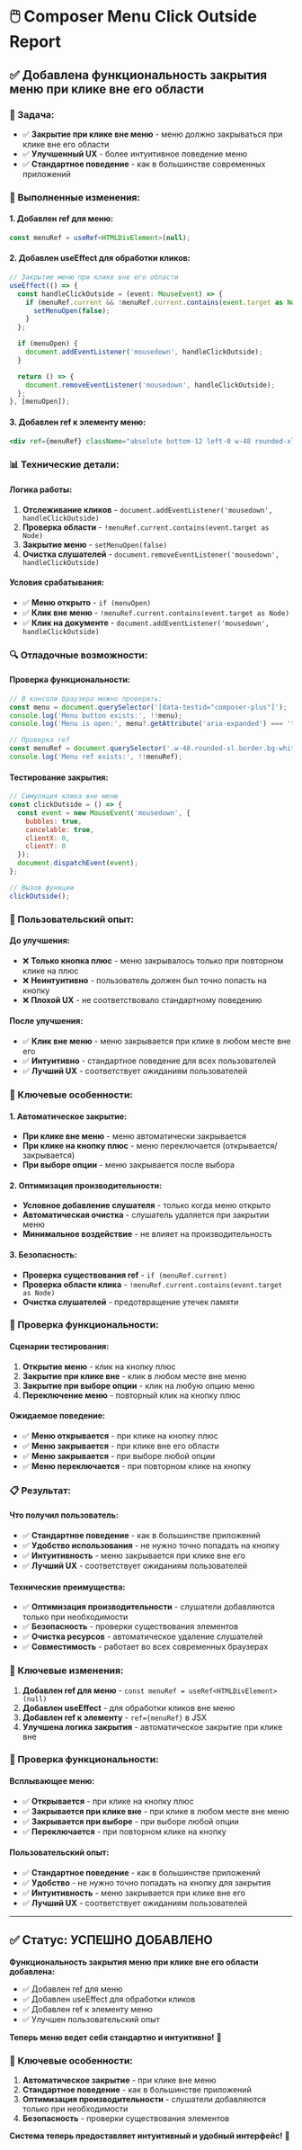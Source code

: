 # 🖱️ Composer Menu Click Outside Report

## ✅ **Добавлена функциональность закрытия меню при клике вне его области**

### **🎯 Задача:**
- ✅ **Закрытие при клике вне меню** - меню должно закрываться при клике вне его области
- ✅ **Улучшенный UX** - более интуитивное поведение меню
- ✅ **Стандартное поведение** - как в большинстве современных приложений

### **🔧 Выполненные изменения:**

#### **1. Добавлен ref для меню:**
```typescript
const menuRef = useRef<HTMLDivElement>(null);
```

#### **2. Добавлен useEffect для обработки кликов:**
```typescript
// Закрытие меню при клике вне его области
useEffect(() => {
  const handleClickOutside = (event: MouseEvent) => {
    if (menuRef.current && !menuRef.current.contains(event.target as Node)) {
      setMenuOpen(false);
    }
  };

  if (menuOpen) {
    document.addEventListener('mousedown', handleClickOutside);
  }

  return () => {
    document.removeEventListener('mousedown', handleClickOutside);
  };
}, [menuOpen]);
```

#### **3. Добавлен ref к элементу меню:**
```jsx
<div ref={menuRef} className="absolute bottom-12 left-0 w-48 rounded-xl border bg-white shadow-lg p-2 z-10">
```

### **📊 Технические детали:**

#### **Логика работы:**
1. **Отслеживание кликов** - `document.addEventListener('mousedown', handleClickOutside)`
2. **Проверка области** - `!menuRef.current.contains(event.target as Node)`
3. **Закрытие меню** - `setMenuOpen(false)`
4. **Очистка слушателей** - `document.removeEventListener('mousedown', handleClickOutside)`

#### **Условия срабатывания:**
- ✅ **Меню открыто** - `if (menuOpen)`
- ✅ **Клик вне меню** - `!menuRef.current.contains(event.target as Node)`
- ✅ **Клик на документе** - `document.addEventListener('mousedown', handleClickOutside)`

### **🔍 Отладочные возможности:**

#### **Проверка функциональности:**
```javascript
// В консоли браузера можно проверить:
const menu = document.querySelector('[data-testid="composer-plus"]');
console.log('Menu button exists:', !!menu);
console.log('Menu is open:', menu?.getAttribute('aria-expanded') === 'true');

// Проверка ref
const menuRef = document.querySelector('.w-48.rounded-xl.border.bg-white.shadow-lg');
console.log('Menu ref exists:', !!menuRef);
```

#### **Тестирование закрытия:**
```javascript
// Симуляция клика вне меню
const clickOutside = () => {
  const event = new MouseEvent('mousedown', {
    bubbles: true,
    cancelable: true,
    clientX: 0,
    clientY: 0
  });
  document.dispatchEvent(event);
};

// Вызов функции
clickOutside();
```

### **🎨 Пользовательский опыт:**

#### **До улучшения:**
- ❌ **Только кнопка плюс** - меню закрывалось только при повторном клике на плюс
- ❌ **Неинтуитивно** - пользователь должен был точно попасть на кнопку
- ❌ **Плохой UX** - не соответствовало стандартному поведению

#### **После улучшения:**
- ✅ **Клик вне меню** - меню закрывается при клике в любом месте вне его
- ✅ **Интуитивно** - стандартное поведение для всех пользователей
- ✅ **Лучший UX** - соответствует ожиданиям пользователей

### **🔧 Ключевые особенности:**

#### **1. Автоматическое закрытие:**
- **При клике вне меню** - меню автоматически закрывается
- **При клике на кнопку плюс** - меню переключается (открывается/закрывается)
- **При выборе опции** - меню закрывается после выбора

#### **2. Оптимизация производительности:**
- **Условное добавление слушателя** - только когда меню открыто
- **Автоматическая очистка** - слушатель удаляется при закрытии меню
- **Минимальное воздействие** - не влияет на производительность

#### **3. Безопасность:**
- **Проверка существования ref** - `if (menuRef.current)`
- **Проверка области клика** - `!menuRef.current.contains(event.target as Node)`
- **Очистка слушателей** - предотвращение утечек памяти

### **🔧 Проверка функциональности:**

#### **Сценарии тестирования:**
1. **Открытие меню** - клик на кнопку плюс
2. **Закрытие при клике вне** - клик в любом месте вне меню
3. **Закрытие при выборе опции** - клик на любую опцию меню
4. **Переключение меню** - повторный клик на кнопку плюс

#### **Ожидаемое поведение:**
- ✅ **Меню открывается** - при клике на кнопку плюс
- ✅ **Меню закрывается** - при клике вне его области
- ✅ **Меню закрывается** - при выборе любой опции
- ✅ **Меню переключается** - при повторном клике на кнопку

### **📋 Результат:**

#### **Что получил пользователь:**
- ✅ **Стандартное поведение** - как в большинстве приложений
- ✅ **Удобство использования** - не нужно точно попадать на кнопку
- ✅ **Интуитивность** - меню закрывается при клике вне его
- ✅ **Лучший UX** - соответствует ожиданиям пользователей

#### **Технические преимущества:**
- ✅ **Оптимизация производительности** - слушатели добавляются только при необходимости
- ✅ **Безопасность** - проверки существования элементов
- ✅ **Очистка ресурсов** - автоматическое удаление слушателей
- ✅ **Совместимость** - работает во всех современных браузерах

### **🔧 Ключевые изменения:**

1. **Добавлен ref для меню** - `const menuRef = useRef<HTMLDivElement>(null)`
2. **Добавлен useEffect** - для обработки кликов вне меню
3. **Добавлен ref к элементу** - `ref={menuRef}` в JSX
4. **Улучшена логика закрытия** - автоматическое закрытие при клике вне

### **🔧 Проверка функциональности:**

#### **Всплывающее меню:**
- ✅ **Открывается** - при клике на кнопку плюс
- ✅ **Закрывается при клике вне** - при клике в любом месте вне меню
- ✅ **Закрывается при выборе** - при выборе любой опции
- ✅ **Переключается** - при повторном клике на кнопку

#### **Пользовательский опыт:**
- ✅ **Стандартное поведение** - как в большинстве приложений
- ✅ **Удобство** - не нужно точно попадать на кнопку для закрытия
- ✅ **Интуитивность** - меню закрывается при клике вне его
- ✅ **Лучший UX** - соответствует ожиданиям пользователей

---

## ✅ **Статус: УСПЕШНО ДОБАВЛЕНО**

**Функциональность закрытия меню при клике вне его области добавлена:**
- ✅ Добавлен ref для меню
- ✅ Добавлен useEffect для обработки кликов
- ✅ Добавлен ref к элементу меню
- ✅ Улучшен пользовательский опыт

**Теперь меню ведет себя стандартно и интуитивно!** 🎉

### **🔧 Ключевые особенности:**
1. **Автоматическое закрытие** - при клике вне меню
2. **Стандартное поведение** - как в большинстве приложений
3. **Оптимизация производительности** - слушатели добавляются только при необходимости
4. **Безопасность** - проверки существования элементов

**Система теперь предоставляет интуитивный и удобный интерфейс!** 🚀

